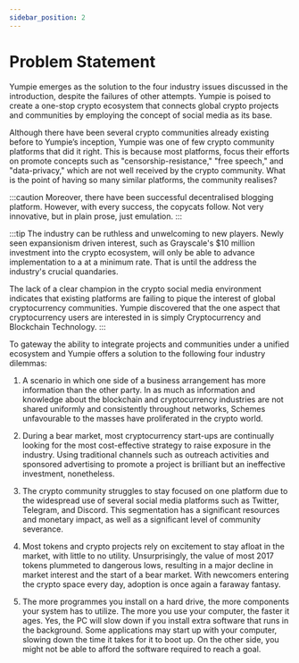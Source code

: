 ```yaml
---
sidebar_position: 2
---
```


# Problem Statement

Yumpie emerges as the solution to the four industry issues discussed in the introduction, despite the failures of other attempts. Yumpie is poised to create a one-stop crypto ecosystem that connects global crypto projects and communities by employing the concept of social media as its base.

Although there have been several crypto communities already existing before to Yumpie’s inception, Yumpie was one of few crypto community platforms that did it right.  This is because most platforms, focus their efforts on promote concepts such as "censorship-resistance," "free speech," and "data-privacy," which are not well received by the crypto community. What is the point of having so many similar platforms, the community realises?

:::caution
Moreover, there have been successful decentralised blogging platform. However, with every success, the copycats follow. Not very innovative, but in plain prose, just emulation.
:::

:::tip
The industry can be ruthless and unwelcoming to new players. Newly seen expansionism driven interest, such as Grayscale's $10 million investment into the crypto ecosystem, will only be able to advance implementation to a at a minimum rate. That is until the address the industry's crucial quandaries. 

The lack of a clear champion in the crypto social media environment indicates that existing platforms are failing to pique the interest of global cryptocurrency communities. Yumpie discovered that the one aspect that cryptocurrency users are interested in is simply Cryptocurrency and Blockchain Technology.
:::

To gateway the ability to integrate projects and communities under a unified ecosystem and Yumpie offers a solution to the following four industry dilemmas:

1.	A scenario in which one side of a business arrangement has more information than the other party. In as much as information and knowledge about the blockchain and cryptocurrency industries are not shared uniformly and consistently throughout networks, Schemes unfavourable to the masses have proliferated in the crypto world.

2.	During a bear market, most cryptocurrency start-ups are continually looking for the most cost-effective strategy to raise exposure in the industry. Using traditional channels such as outreach activities and sponsored advertising to promote a project is brilliant but an ineffective investment, nonetheless.

3.	The crypto community struggles to stay focused on one platform due to the widespread use of several social media platforms such as Twitter, Telegram, and Discord. This segmentation has a significant resources and monetary impact, as well as a significant level of community severance.

4.	Most tokens and crypto projects rely on excitement to stay afloat in the market, with little to no utility. Unsurprisingly, the value of most 2017 tokens plummeted to dangerous lows, resulting in a major decline in market interest and the start of a bear market. With newcomers entering the crypto space every day, adoption is once again a faraway fantasy.

5. The more programmes you install on a hard drive, the more components your system has to utilize. The more you use your computer, the faster it ages. Yes, the PC will slow down if you install extra software that runs in the background. Some applications may start up with your computer, slowing down the time it takes for it to boot up. On the other side, you might not be able to afford the software required to reach a goal.
